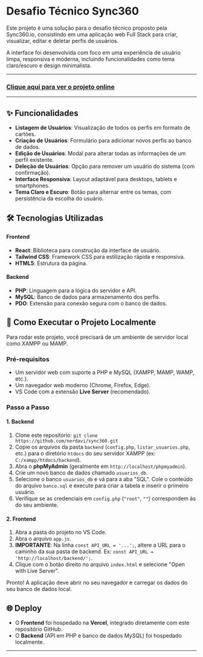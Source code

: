 # Desafio Técnico Sync360

Este projeto é uma solução para o desafio técnico proposto pela Sync360.io, consistindo em uma aplicação web Full Stack para criar, visualizar, editar e deletar perfis de usuários.

A interface foi desenvolvida com foco em uma experiência de usuário limpa, responsiva e moderna, incluindo funcionalidades como tema claro/escuro e design minimalista.

---

### **[Clique aqui para ver o projeto online](https://davi-sync360.vercel.app)**

---

## ✨ Funcionalidades

- **Listagem de Usuários**: Visualização de todos os perfis em formato de cartões.
- **Criação de Usuários**: Formulário para adicionar novos perfis ao banco de dados.
- **Edição de Usuários**: Modal para alterar todas as informações de um perfil existente.
- **Deleção de Usuários**: Opção para remover um usuário do sistema (com confirmação).
- **Interface Responsiva**: Layout adaptável para desktops, tablets e smartphones.
- **Tema Claro e Escuro**: Botão para alternar entre os temas, com persistência da escolha do usuário.

## 🛠️ Tecnologias Utilizadas

#### **Frontend**

- **React**: Biblioteca para construção da interface de usuário.
- **Tailwind CSS**: Framework CSS para estilização rápida e responsiva.
- **HTML5**: Estrutura da página.

#### **Backend**

- **PHP**: Linguagem para a lógica do servidor e API.
- **MySQL**: Banco de dados para armazenamento dos perfis.
- **PDO**: Extensão para conexão segura com o banco de dados.

## 🚀 Como Executar o Projeto Localmente

Para rodar este projeto, você precisará de um ambiente de servidor local como XAMPP ou MAMP.

### Pré-requisitos

- Um servidor web com suporte a PHP e MySQL (XAMPP, MAMP, WAMP, etc.).
- Um navegador web moderno (Chrome, Firefox, Edge).
- VS Code com a extensão **Live Server** (recomendado).

### Passo a Passo

#### 1. Backend

1.  Clone este repositório: `git clone https://github.com/nerdavi/sync360.git`
2.  Copie os arquivos da pasta `backend` (`config.php`, `listar_usuarios.php`, etc.) para o diretório `htdocs` do seu servidor XAMPP (ex: `C:/xampp/htdocs/backend`).
3.  Abra o **phpMyAdmin** (geralmente em `http://localhost/phpmyadmin`).
4.  Crie um novo banco de dados chamado `usuarios_db`.
5.  Selecione o banco `usuarios_db` e vá para a aba "SQL". Cole o conteúdo do arquivo `banco.sql` e execute para criar a tabela e inserir o primeiro usuário.
6.  Verifique se as credenciais em `config.php` (`"root"`, `""`) correspondem às do seu ambiente.

#### 2. Frontend

1.  Abra a pasta do projeto no VS Code.
2.  Abra o arquivo `app.js`.
3.  **IMPORTANTE**: Na linha `const API_URL = '...';`, altere a URL para o caminho da sua pasta de backend. Ex: `const API_URL = 'http://localhost/backend/';`.
4.  Clique com o botão direito no arquivo `index.html` e selecione "Open with Live Server".

Pronto! A aplicação deve abrir no seu navegador e carregar os dados do seu banco de dados local.

## 🌐 Deploy

- O **Frontend** foi hospedado na **Vercel**, integrado diretamente com este repositório GitHub.
- O **Backend** (API em PHP e banco de dados MySQL) foi hospedado localmente.

---
